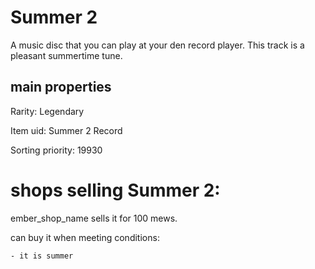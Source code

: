 # Summer 2

A music disc that you can play at your den record player. This track is a pleasant summertime tune.

## main properties

Rarity: Legendary

Item uid: Summer 2 Record

Sorting priority: 19930

# shops selling Summer 2:

ember_shop_name sells it for 100 mews.

  can buy it when meeting conditions: 

    - it is summer